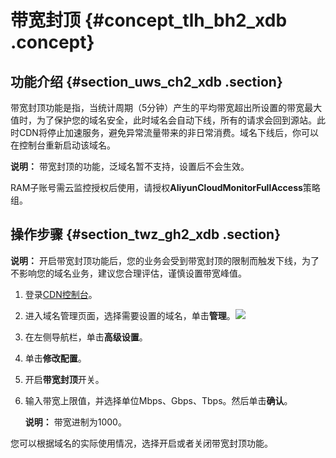 # 带宽封顶 {#concept_tlh_bh2_xdb .concept}

## 功能介绍 {#section_uws_ch2_xdb .section}

带宽封顶功能是指，当统计周期（5分钟）产生的平均带宽超出所设置的带宽最大值时，为了保护您的域名安全，此时域名会自动下线，所有的请求会回到源站。此时CDN将停止加速服务，避免异常流量带来的非日常消费。域名下线后，你可以在控制台重新启动该域名。

**说明：** 带宽封顶的功能，泛域名暂不支持，设置后不会生效。

RAM子账号需云监控授权后使用，请授权**AliyunCloudMonitorFullAccess**策略组。

## 操作步骤 {#section_twz_gh2_xdb .section}

**说明：** 开启带宽封顶功能后，您的业务会受到带宽封顶的限制而触发下线，为了不影响您的域名业务，建议您合理评估，谨慎设置带宽峰值。

1.  登录[CDN控制台](https://cdn.console.aliyun.com)。
2.  进入域名管理页面，选择需要设置的域名，单击**管理**。![](http://static-aliyun-doc.oss-cn-hangzhou.aliyuncs.com/assets/img/5175/154986704632303_zh-CN.png)
3.  在左侧导航栏，单击**高级设置**。
4.  单击**修改配置**。
5.  开启**带宽封顶**开关。
6.  输入带宽上限值，并选择单位Mbps、Gbps、Tbps。然后单击**确认**。

    **说明：** 带宽进制为1000。


您可以根据域名的实际使用情况，选择开启或者关闭带宽封顶功能。


